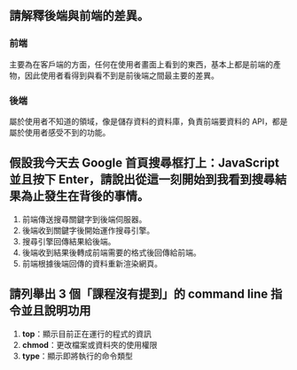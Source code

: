 ## 請解釋後端與前端的差異。

### 前端
主要為在客戶端的方面，任何在使用者畫面上看到的東西，基本上都是前端的產物，因此使用者看得到與看不到是前後端之間最主要的差異。
### 後端
 屬於使用者不知道的領域，像是儲存資料的資料庫，負責前端要資料的 API，都是屬於使用者感受不到的功能。

## 假設我今天去 Google 首頁搜尋框打上：JavaScript 並且按下 Enter，請說出從這一刻開始到我看到搜尋結果為止發生在背後的事情。

 1. 前端傳送搜尋關鍵字到後端伺服器。
 2. 後端收到關鍵字後開始運作搜尋引擎。
 3. 搜尋引擎回傳結果給後端。
 4. 後端收到結果後轉成前端需要的格式後回傳給前端。
 5. 前端根據後端回傳的資料重新渲染網頁。

## 請列舉出 3 個「課程沒有提到」的 command line 指令並且說明功用
 1. **top**：顯示目前正在運行的程式的資訊
 2. **chmod**：更改檔案或資料夾的使用權限
 3. **type**：顯示即將執行的命令類型